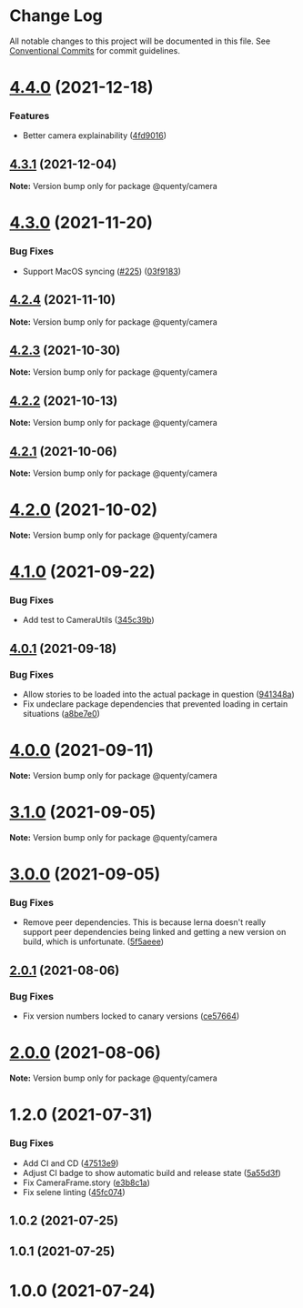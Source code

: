 # Change Log

All notable changes to this project will be documented in this file.
See [Conventional Commits](https://conventionalcommits.org) for commit guidelines.

# [4.4.0](https://github.com/Quenty/NevermoreEngine/compare/@quenty/camera@4.3.1...@quenty/camera@4.4.0) (2021-12-18)


### Features

* Better camera explainability ([4fd9016](https://github.com/Quenty/NevermoreEngine/commit/4fd9016f6914bf181e421753cbaca555394537d8))





## [4.3.1](https://github.com/Quenty/NevermoreEngine/compare/@quenty/camera@4.3.0...@quenty/camera@4.3.1) (2021-12-04)

**Note:** Version bump only for package @quenty/camera





# [4.3.0](https://github.com/Quenty/NevermoreEngine/compare/@quenty/camera@4.2.4...@quenty/camera@4.3.0) (2021-11-20)


### Bug Fixes

* Support MacOS syncing ([#225](https://github.com/Quenty/NevermoreEngine/issues/225)) ([03f9183](https://github.com/Quenty/NevermoreEngine/commit/03f918392c6a5bdd33f8a17c38de371d1e06c67a))





## [4.2.4](https://github.com/Quenty/NevermoreEngine/compare/@quenty/camera@4.2.3...@quenty/camera@4.2.4) (2021-11-10)

**Note:** Version bump only for package @quenty/camera





## [4.2.3](https://github.com/Quenty/NevermoreEngine/compare/@quenty/camera@4.2.2...@quenty/camera@4.2.3) (2021-10-30)

**Note:** Version bump only for package @quenty/camera





## [4.2.2](https://github.com/Quenty/NevermoreEngine/compare/@quenty/camera@4.2.1...@quenty/camera@4.2.2) (2021-10-13)

**Note:** Version bump only for package @quenty/camera





## [4.2.1](https://github.com/Quenty/NevermoreEngine/compare/@quenty/camera@4.2.0...@quenty/camera@4.2.1) (2021-10-06)

**Note:** Version bump only for package @quenty/camera





# [4.2.0](https://github.com/Quenty/NevermoreEngine/compare/@quenty/camera@4.1.0...@quenty/camera@4.2.0) (2021-10-02)

**Note:** Version bump only for package @quenty/camera





# [4.1.0](https://github.com/Quenty/NevermoreEngine/compare/@quenty/camera@4.0.1...@quenty/camera@4.1.0) (2021-09-22)


### Bug Fixes

* Add test to CameraUtils ([345c39b](https://github.com/Quenty/NevermoreEngine/commit/345c39b8983ad02f21b3e2c791697de4019f85f2))





## [4.0.1](https://github.com/Quenty/NevermoreEngine/compare/@quenty/camera@4.0.0...@quenty/camera@4.0.1) (2021-09-18)


### Bug Fixes

* Allow stories to be loaded into the actual package in question ([941348a](https://github.com/Quenty/NevermoreEngine/commit/941348a6e59742adf4f3824403814679964ad87e))
* Fix undeclare package dependencies that prevented loading in certain situations ([a8be7e0](https://github.com/Quenty/NevermoreEngine/commit/a8be7e06a06506a71257862429934e2ed0f6f56b))





# [4.0.0](https://github.com/Quenty/NevermoreEngine/compare/@quenty/camera@3.1.0...@quenty/camera@4.0.0) (2021-09-11)

**Note:** Version bump only for package @quenty/camera





# [3.1.0](https://github.com/Quenty/NevermoreEngine/compare/@quenty/camera@3.0.0...@quenty/camera@3.1.0) (2021-09-05)

**Note:** Version bump only for package @quenty/camera





# [3.0.0](https://github.com/Quenty/NevermoreEngine/compare/@quenty/camera@2.0.1...@quenty/camera@3.0.0) (2021-09-05)


### Bug Fixes

* Remove peer dependencies. This is because lerna doesn't really support peer dependencies being linked and getting a new version on build, which is unfortunate. ([5f5aeee](https://github.com/Quenty/NevermoreEngine/commit/5f5aeeea8de9975435309e53679f0ef7064f9dd0))





## [2.0.1](https://github.com/Quenty/NevermoreEngine/compare/@quenty/camera@2.0.0...@quenty/camera@2.0.1) (2021-08-06)


### Bug Fixes

* Fix version numbers locked to canary versions ([ce57664](https://github.com/Quenty/NevermoreEngine/commit/ce57664e1a084db7837d673526f3072ea7556f10))





# [2.0.0](https://github.com/Quenty/NevermoreEngine/compare/@quenty/camera@1.2.0...@quenty/camera@2.0.0) (2021-08-06)

**Note:** Version bump only for package @quenty/camera





# 1.2.0 (2021-07-31)


### Bug Fixes

* Add CI and CD ([47513e9](https://github.com/Quenty/NevermoreEngine/commit/47513e9b568162707534af132396dd8756947dd3))
* Adjust CI badge to show automatic build and release state ([5a55d3f](https://github.com/Quenty/NevermoreEngine/commit/5a55d3f19bf8d66a760d67da9b56ed47fab74656))
* Fix CameraFrame.story ([e3b8c1a](https://github.com/Quenty/NevermoreEngine/commit/e3b8c1a3e366e64f38f59b51c5dfbd2cdc401a91))
* Fix selene linting ([45fc074](https://github.com/Quenty/NevermoreEngine/commit/45fc07489ee59127ac6582689f19a0e87c1e5b5a))



## 1.0.2 (2021-07-25)



## 1.0.1 (2021-07-25)



# 1.0.0 (2021-07-24)
